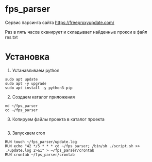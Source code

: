 # fps_parser
Сервис парсинга сайта https://freeproxyupdate.com/

Раз в пять часов сканирует и складывает найденные прокси в файл res.txt 

# Установка

1. Устанавливаем python
```
sudo apt update
sudo apt -y upgrade
sudo apt install -y python3-pip
```

2. Создаем каталог приложения
```
md ~/fps_parser
cd ~/fps_parser
```

3. Копируем файлы проекта в каталог проекта
```

```

3. Запускаем cron
```
RUN touch ~/fps_parser/update.log
RUN echo "42 */5 * * * cd ~/fps_parser; /bin/sh ./script.sh >> ./update.log 2>&1" > ~/fps_parser/crontab
RUN crontab ~/fps_parser/crontab
```
